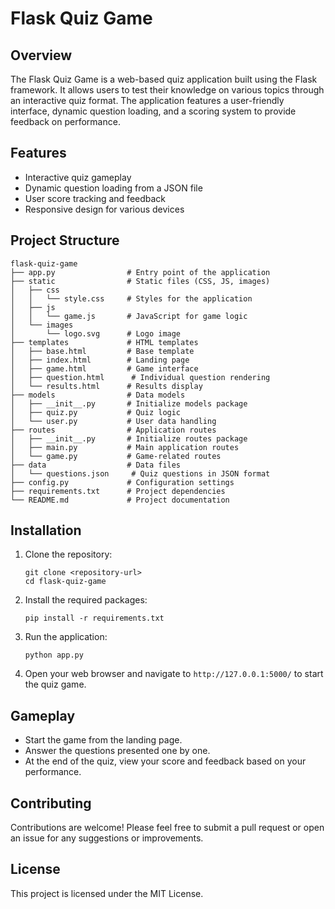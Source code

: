 # Flask Quiz Game

## Overview
The Flask Quiz Game is a web-based quiz application built using the Flask framework. It allows users to test their knowledge on various topics through an interactive quiz format. The application features a user-friendly interface, dynamic question loading, and a scoring system to provide feedback on performance.

## Features
- Interactive quiz gameplay
- Dynamic question loading from a JSON file
- User score tracking and feedback
- Responsive design for various devices

## Project Structure
```
flask-quiz-game
├── app.py                # Entry point of the application
├── static                # Static files (CSS, JS, images)
│   ├── css
│   │   └── style.css     # Styles for the application
│   ├── js
│   │   └── game.js       # JavaScript for game logic
│   └── images
│       └── logo.svg      # Logo image
├── templates             # HTML templates
│   ├── base.html         # Base template
│   ├── index.html        # Landing page
│   ├── game.html         # Game interface
│   ├── question.html      # Individual question rendering
│   └── results.html      # Results display
├── models                # Data models
│   ├── __init__.py       # Initialize models package
│   ├── quiz.py           # Quiz logic
│   └── user.py           # User data handling
├── routes                # Application routes
│   ├── __init__.py       # Initialize routes package
│   ├── main.py           # Main application routes
│   └── game.py           # Game-related routes
├── data                  # Data files
│   └── questions.json     # Quiz questions in JSON format
├── config.py             # Configuration settings
├── requirements.txt      # Project dependencies
└── README.md             # Project documentation
```

## Installation
1. Clone the repository:
   ```
   git clone <repository-url>
   cd flask-quiz-game
   ```

2. Install the required packages:
   ```
   pip install -r requirements.txt
   ```

3. Run the application:
   ```
   python app.py
   ```

4. Open your web browser and navigate to `http://127.0.0.1:5000/` to start the quiz game.

## Gameplay
- Start the game from the landing page.
- Answer the questions presented one by one.
- At the end of the quiz, view your score and feedback based on your performance.

## Contributing
Contributions are welcome! Please feel free to submit a pull request or open an issue for any suggestions or improvements.

## License
This project is licensed under the MIT License.